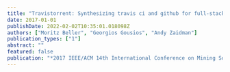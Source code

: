 ```yaml
---
title: "Travistorrent: Synthesizing travis ci and github for full-stack research on continuous integration"
date: 2017-01-01
publishDate: 2022-02-02T10:35:01.018098Z
authors: ["Moritz Beller", "Georgios Gousios", "Andy Zaidman"]
publication_types: ["1"]
abstract: ""
featured: false
publication: "*2017 IEEE/ACM 14th International Conference on Mining Software Repositories (MSR)*"
---
```


